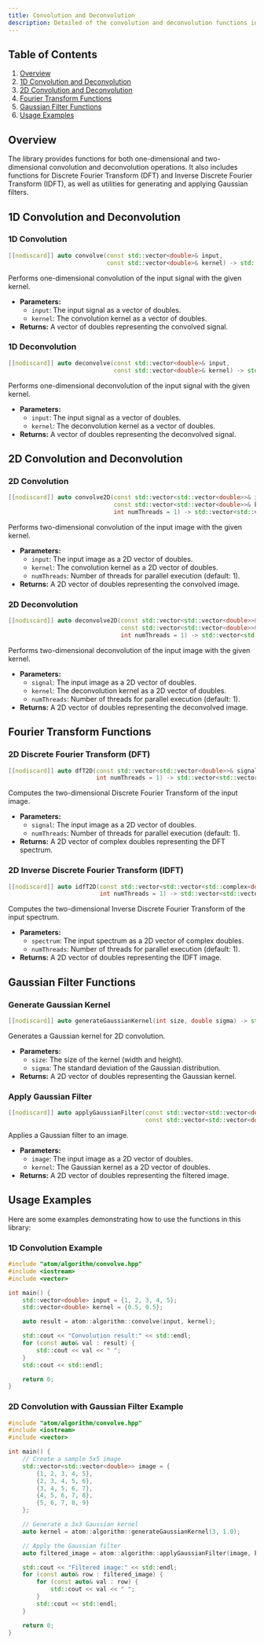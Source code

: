 ```yaml
---
title: Convolution and Deconvolution
description: Detailed of the convolution and deconvolution functions in the Atom Algorithm Library, including 1D and 2D operations, Fourier transforms, Gaussian filters, and usage examples.
---
```


## Table of Contents

1. [Overview](#overview)
2. [1D Convolution and Deconvolution](#1d-convolution-and-deconvolution)
3. [2D Convolution and Deconvolution](#2d-convolution-and-deconvolution)
4. [Fourier Transform Functions](#fourier-transform-functions)
5. [Gaussian Filter Functions](#gaussian-filter-functions)
6. [Usage Examples](#usage-examples)

## Overview

The library provides functions for both one-dimensional and two-dimensional convolution and deconvolution operations. It also includes functions for Discrete Fourier Transform (DFT) and Inverse Discrete Fourier Transform (IDFT), as well as utilities for generating and applying Gaussian filters.

## 1D Convolution and Deconvolution

### 1D Convolution

```cpp
[[nodiscard]] auto convolve(const std::vector<double>& input,
                            const std::vector<double>& kernel) -> std::vector<double>;
```

Performs one-dimensional convolution of the input signal with the given kernel.

- **Parameters:**
  - `input`: The input signal as a vector of doubles.
  - `kernel`: The convolution kernel as a vector of doubles.
- **Returns:** A vector of doubles representing the convolved signal.

### 1D Deconvolution

```cpp
[[nodiscard]] auto deconvolve(const std::vector<double>& input,
                              const std::vector<double>& kernel) -> std::vector<double>;
```

Performs one-dimensional deconvolution of the input signal with the given kernel.

- **Parameters:**
  - `input`: The input signal as a vector of doubles.
  - `kernel`: The deconvolution kernel as a vector of doubles.
- **Returns:** A vector of doubles representing the deconvolved signal.

## 2D Convolution and Deconvolution

### 2D Convolution

```cpp
[[nodiscard]] auto convolve2D(const std::vector<std::vector<double>>& input,
                              const std::vector<std::vector<double>>& kernel,
                              int numThreads = 1) -> std::vector<std::vector<double>>;
```

Performs two-dimensional convolution of the input image with the given kernel.

- **Parameters:**
  - `input`: The input image as a 2D vector of doubles.
  - `kernel`: The convolution kernel as a 2D vector of doubles.
  - `numThreads`: Number of threads for parallel execution (default: 1).
- **Returns:** A 2D vector of doubles representing the convolved image.

### 2D Deconvolution

```cpp
[[nodiscard]] auto deconvolve2D(const std::vector<std::vector<double>>& signal,
                                const std::vector<std::vector<double>>& kernel,
                                int numThreads = 1) -> std::vector<std::vector<double>>;
```

Performs two-dimensional deconvolution of the input image with the given kernel.

- **Parameters:**
  - `signal`: The input image as a 2D vector of doubles.
  - `kernel`: The deconvolution kernel as a 2D vector of doubles.
  - `numThreads`: Number of threads for parallel execution (default: 1).
- **Returns:** A 2D vector of doubles representing the deconvolved image.

## Fourier Transform Functions

### 2D Discrete Fourier Transform (DFT)

```cpp
[[nodiscard]] auto dfT2D(const std::vector<std::vector<double>>& signal,
                         int numThreads = 1) -> std::vector<std::vector<std::complex<double>>>;
```

Computes the two-dimensional Discrete Fourier Transform of the input image.

- **Parameters:**
  - `signal`: The input image as a 2D vector of doubles.
  - `numThreads`: Number of threads for parallel execution (default: 1).
- **Returns:** A 2D vector of complex doubles representing the DFT spectrum.

### 2D Inverse Discrete Fourier Transform (IDFT)

```cpp
[[nodiscard]] auto idfT2D(const std::vector<std::vector<std::complex<double>>>& spectrum,
                          int numThreads = 1) -> std::vector<std::vector<double>>;
```

Computes the two-dimensional Inverse Discrete Fourier Transform of the input spectrum.

- **Parameters:**
  - `spectrum`: The input spectrum as a 2D vector of complex doubles.
  - `numThreads`: Number of threads for parallel execution (default: 1).
- **Returns:** A 2D vector of doubles representing the IDFT image.

## Gaussian Filter Functions

### Generate Gaussian Kernel

```cpp
[[nodiscard]] auto generateGaussianKernel(int size, double sigma) -> std::vector<std::vector<double>>;
```

Generates a Gaussian kernel for 2D convolution.

- **Parameters:**
  - `size`: The size of the kernel (width and height).
  - `sigma`: The standard deviation of the Gaussian distribution.
- **Returns:** A 2D vector of doubles representing the Gaussian kernel.

### Apply Gaussian Filter

```cpp
[[nodiscard]] auto applyGaussianFilter(const std::vector<std::vector<double>>& image,
                                       const std::vector<std::vector<double>>& kernel) -> std::vector<std::vector<double>>;
```

Applies a Gaussian filter to an image.

- **Parameters:**
  - `image`: The input image as a 2D vector of doubles.
  - `kernel`: The Gaussian kernel as a 2D vector of doubles.
- **Returns:** A 2D vector of doubles representing the filtered image.

## Usage Examples

Here are some examples demonstrating how to use the functions in this library:

### 1D Convolution Example

```cpp
#include "atom/algorithm/convolve.hpp"
#include <iostream>
#include <vector>

int main() {
    std::vector<double> input = {1, 2, 3, 4, 5};
    std::vector<double> kernel = {0.5, 0.5};

    auto result = atom::algorithm::convolve(input, kernel);

    std::cout << "Convolution result:" << std::endl;
    for (const auto& val : result) {
        std::cout << val << " ";
    }
    std::cout << std::endl;

    return 0;
}
```

### 2D Convolution with Gaussian Filter Example

```cpp
#include "atom/algorithm/convolve.hpp"
#include <iostream>
#include <vector>

int main() {
    // Create a sample 5x5 image
    std::vector<std::vector<double>> image = {
        {1, 2, 3, 4, 5},
        {2, 3, 4, 5, 6},
        {3, 4, 5, 6, 7},
        {4, 5, 6, 7, 8},
        {5, 6, 7, 8, 9}
    };

    // Generate a 3x3 Gaussian kernel
    auto kernel = atom::algorithm::generateGaussianKernel(3, 1.0);

    // Apply the Gaussian filter
    auto filtered_image = atom::algorithm::applyGaussianFilter(image, kernel);

    std::cout << "Filtered image:" << std::endl;
    for (const auto& row : filtered_image) {
        for (const auto& val : row) {
            std::cout << val << " ";
        }
        std::cout << std::endl;
    }

    return 0;
}
```
